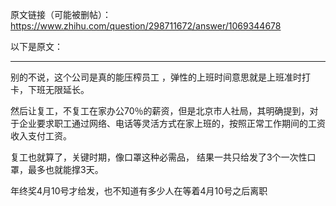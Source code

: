 原文链接（可能被删帖）：https://www.zhihu.com/question/298711672/answer/1069344678

以下是原文：

---------

别的不说，这个公司是真的能压榨员工 ，弹性的上班时间意思就是上班准时打卡，下班无限延长。

然后让复工，不复工在家办公70％的薪资，但是北京市人社局，其明确提到，对于企业要求职工通过网络、电话等灵活方式在家上班的，按照正常工作期间的工资收入支付工资。

复工也就算了，关键时期，像口罩这种必需品， 结果一共只给发了3个一次性口罩，最多也就能撑3天。

年终奖4月10号才给发，也不知道有多少人在等着4月10号之后离职